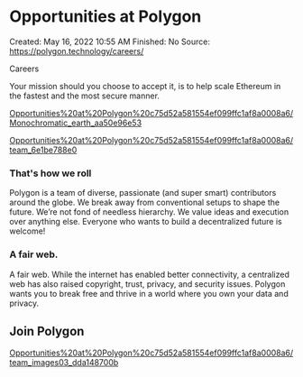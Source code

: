 # Opportunities at Polygon

Created: May 16, 2022 10:55 AM
Finished: No
Source: https://polygon.technology/careers/

Careers

Your mission should you choose to accept it, is to help scale Ethereum in the fastest and the most secure manner.

[Opportunities%20at%20Polygon%20c75d52a581554ef099ffc1af8a0008a6/Monochromatic_earth_aa50e96e53](Opportunities%20at%20Polygon%20c75d52a581554ef099ffc1af8a0008a6/Monochromatic_earth_aa50e96e53)

[Opportunities%20at%20Polygon%20c75d52a581554ef099ffc1af8a0008a6/team_6e1be788e0](Opportunities%20at%20Polygon%20c75d52a581554ef099ffc1af8a0008a6/team_6e1be788e0)

### That's how we roll

Polygon is a team of diverse, passionate (and super smart) contributors around the globe. We break away from conventional setups to shape the future. We’re not fond of needless hierarchy. We value ideas and execution over anything else. Everyone who wants to build a decentralized future is welcome!

### A fair web.

A fair web. While the internet has enabled better connectivity, a centralized web has also raised copyright, trust, privacy, and security issues. Polygon wants you to break free and thrive in a world where you own your data and privacy.

## Join Polygon

[Opportunities%20at%20Polygon%20c75d52a581554ef099ffc1af8a0008a6/team_images03_dda148700b](Opportunities%20at%20Polygon%20c75d52a581554ef099ffc1af8a0008a6/team_images03_dda148700b)